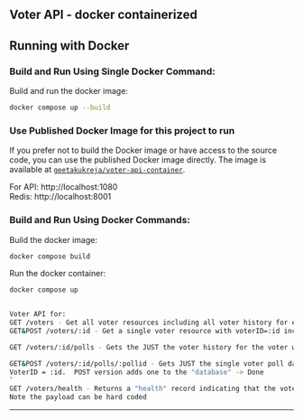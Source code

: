 ## Voter API - docker containerized

## Running with Docker

### Build and Run Using Single Docker Command:

Build and run the docker image:

```bash
docker compose up --build
```

### Use Published Docker Image for this project to run

If you prefer not to build the Docker image or have access to the source code, you can use the published Docker image directly. The image is available at [`geetakukreja/voter-api-container`](https://hub.docker.com/repository/docker/geetakukreja/voter-api-container/).

For API: http://localhost:1080  
Redis: http://localhost:8001

### Build and Run Using Docker Commands:

Build the docker image:

```bash
docker compose build
```

Run the docker container:

```bash
docker compose up


Voter API for:
GET /voters - Get all voter resources including all voter history for each voter 
GET&POST /voters/:id - Get a single voter resource with voterID=:id including their entire voting history.  POST version adds one to the "database" -> Done

GET /voters/:id/polls - Gets the JUST the voter history for the voter with VoterID = :id  -> 

GET&POST /voters/:id/polls/:pollid - Gets JUST the single voter poll data with PollID = :id and 
VoterID = :id.  POST version adds one to the "database" -> Done
`
GET /voters/health - Returns a "health" record indicating that the voter API is functioning properly and some metadata about the API.  
Note the payload can be hard coded 

```
------------------------
```